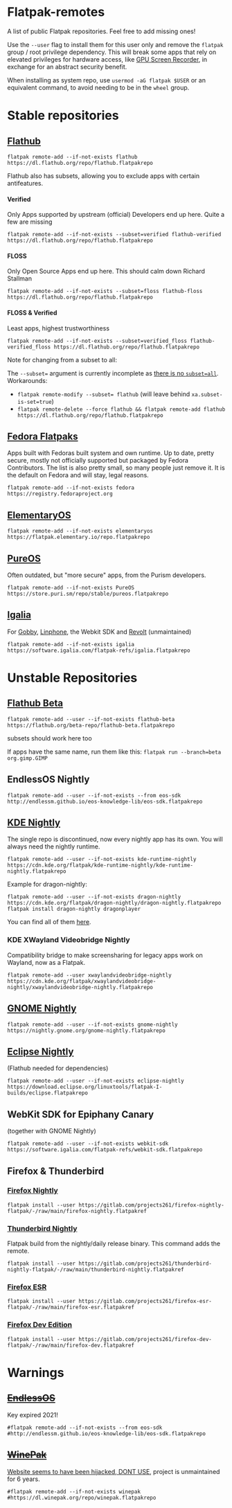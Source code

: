 # Flatpak-remotes
A list of public Flatpak repositories. Feel free to add missing ones!

Use the `--user` flag to install them for this user only and remove the `flatpak` group / root privilege dependency. This will break some apps that rely on elevated privileges for hardware access, like [GPU Screen Recorder](https://flathub.org/apps/com.dec05eba.gpu_screen_recorder), in exchange for an abstract security benefit.

When installing as system repo, use `usermod -aG flatpak $USER` or an equivalent command, to avoid needing to be in the `wheel` group.

# Stable repositories

## [Flathub](https://flathub.org)

    flatpak remote-add --if-not-exists flathub https://dl.flathub.org/repo/flathub.flatpakrepo

Flathub also has subsets, allowing you to exclude apps with certain antifeatures.

#### Verified
Only Apps supported by upstream (official) Developers end up here. Quite a few are missing

    flatpak remote-add --if-not-exists --subset=verified flathub-verified https://dl.flathub.org/repo/flathub.flatpakrepo

#### FLOSS
Only Open Source Apps end up here. This should calm down Richard Stallman

    flatpak remote-add --if-not-exists --subset=floss flathub-floss https://dl.flathub.org/repo/flathub.flatpakrepo  

#### FLOSS & Verified
Least apps, highest trustworthiness

    flatpak remote-add --if-not-exists --subset=verified_floss flathub-verified_floss https://dl.flathub.org/repo/flathub.flatpakrepo

Note for changing from a subset to all:

The `--subset=` argument is currently incomplete as [there is no `subset=all`](https://github.com/flatpak/flatpak/issues/5637). Workarounds:
- `flatpak remote-modify --subset= flathub` (will leave behind `xa.subset-is-set=true`)
- `flatpak remote-delete --force flathub && flatpak remote-add flathub https://dl.flathub.org/repo/flathub.flatpakrepo`


## [Fedora Flatpaks](https://fedoraproject.org/wiki/SIGs/Flatpak#Why_do_we_need_Fedora_Flatpaks?)
Apps built with Fedoras built system and own runtime. Up to date, pretty secure, mostly not officially supported but packaged by Fedora Contributors. The list is also pretty small, so many people just remove it. It is the default on Fedora and will stay, legal reasons.

    flatpak remote-add --if-not-exists fedora https://registry.fedoraproject.org
    
## [ElementaryOS](https://appcenter.elementary.io/)

    flatpak remote-add --if-not-exists elementaryos https://flatpak.elementary.io/repo.flatpakrepo
    
## [PureOS](https://puri.sm/posts/introducing-flatpaks-on-pureos/)
Often outdated, but "more secure" apps, from the Purism developers.

    flatpak remote-add --if-not-exists PureOS https://store.puri.sm/repo/stable/pureos.flatpakrepo

## [Igalia](https://software.igalia.com/)
For [Gobby](https://gobby.github.io/), [Linphone](https://gobby.github.io/), the Webkit SDK and [Revolt](https://github.com/aperezdc/revolt/) (unmaintained)

    flatpak remote-add --if-not-exists igalia https://software.igalia.com/flatpak-refs/igalia.flatpakrepo

# Unstable Repositories

## [Flathub Beta](https://discourse.flathub.org/t/how-to-use-flathub-beta/2111)

    flatpak remote-add --user --if-not-exists flathub-beta https://flathub.org/beta-repo/flathub-beta.flatpakrepo

subsets should work here too

If apps have the same name, run them like this: `flatpak run --branch=beta org.gimp.GIMP`

## EndlessOS Nightly

    flatpak remote-add --user --if-not-exists --from eos-sdk http://endlessm.github.io/eos-knowledge-lib/eos-sdk.flatpakrepo

## [KDE Nightly](https://userbase.kde.org/Tutorials/Flatpak#Nightly_KDE_apps)
The single repo is discontinued, now every nightly app has its own. You will always need the nightly runtime.

    flatpak remote-add --user --if-not-exists kde-runtime-nightly https://cdn.kde.org/flatpak/kde-runtime-nightly/kde-runtime-nightly.flatpakrepo

Example for dragon-nightly:

    flatpak remote-add --user --if-not-exists dragon-nightly https://cdn.kde.org/flatpak/dragon-nightly/dragon-nightly.flatpakrepo
    flatpak install dragon-nightly dragonplayer

You can find all of them [here](https://cdn.kde.org/flatpak). 

### KDE XWayland Videobridge Nightly
Compatibility bridge to make screensharing for legacy apps work on Wayland, now as a Flatpak.

    flatpak remote-add --user xwaylandvideobridge-nightly https://cdn.kde.org/flatpak/xwaylandvideobridge-nightly/xwaylandvideobridge-nightly.flatpakrepo

## [GNOME Nightly](https://wiki.gnome.org/Apps/Nightly)

    flatpak remote-add --user --if-not-exists gnome-nightly https://nightly.gnome.org/gnome-nightly.flatpakrepo
    
## [Eclipse Nightly](http://eclipse.matbooth.co.uk/flatpak/nightlies.html)
(Flathub needed for dependencies)

    flatpak remote-add --user --if-not-exists eclipse-nightly https://download.eclipse.org/linuxtools/flatpak-I-builds/eclipse.flatpakrepo

## WebKit SDK for Epiphany Canary
(together with GNOME Nightly)

    flatpak remote-add --user --if-not-exists webkit-sdk https://software.igalia.com/flatpak-refs/webkit-sdk.flatpakrepo

## Firefox & Thunderbird

### [Firefox Nightly](https://gitlab.com/projects261/firefox-nightly-flatpak)

    flatpak install --user https://gitlab.com/projects261/firefox-nightly-flatpak/-/raw/main/firefox-nightly.flatpakref
    
### [Thunderbird Nightly](https://gitlab.com/projects261/thunderbird-nightly-flatpak)
Flatpak build from the nightly/daily release binary. This command adds the remote.

    flatpak install --user https://gitlab.com/projects261/thunderbird-nightly-flatpak/-/raw/main/thunderbird-nightly.flatpakref

### [Firefox ESR](https://gitlab.com/projects261/firefox-esr-flatpak)

    flatpak install --user https://gitlab.com/projects261/firefox-esr-flatpak/-/raw/main/firefox-esr.flatpakref

### [Firefox Dev Edition](https://gitlab.com/projects261/firefox-dev-flatpak)

    flatpak install --user https://gitlab.com/projects261/firefox-dev-flatpak/-/raw/main/firefox-dev.flatpakref

# Warnings

## ~~[EndlessOS](http://endlessm.github.io/eos-knowledge-lib/contributing)~~
Key expired 2021!

    #flatpak remote-add --if-not-exists --from eos-sdk #http://endlessm.github.io/eos-knowledge-lib/eos-sdk.flatpakrepo
    

## ~~[WinePak](https://winepak.github.io/)~~
[Website seems to have been hijacked, DONT USE](https://github.com/winepak/winepak/issues/27), project is unmaintained for 6 years.

    #flatpak remote-add --if-not-exists winepak #https://dl.winepak.org/repo/winepak.flatpakrepo
